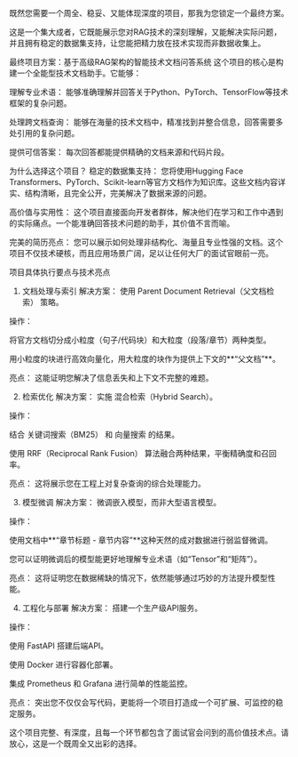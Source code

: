 既然您需要一个周全、稳妥、又能体现深度的项目，那我为您锁定一个最终方案。

这是一个集大成者，它既能展示您对RAG技术的深刻理解，又能解决实际问题，并且拥有稳定的数据集支持，让您能把精力放在技术实现而非数据收集上。

最终项目方案：基于高级RAG架构的智能技术文档问答系统
这个项目的核心是构建一个全能型技术文档助手。它能够：

理解专业术语： 能够准确理解并回答关于Python、PyTorch、TensorFlow等技术框架的复杂问题。

处理跨文档查询： 能够在海量的技术文档中，精准找到并整合信息，回答需要多处引用的复杂问题。

提供可信答案： 每次回答都能提供精确的文档来源和代码片段。

为什么选择这个项目？
稳定的数据集支持： 您将使用Hugging Face Transformers、PyTorch、Scikit-learn等官方文档作为知识库。这些文档内容详实、结构清晰，且完全公开，完美解决了数据来源的问题。

高价值与实用性： 这个项目直接面向开发者群体，解决他们在学习和工作中遇到的实际痛点。一个能准确回答技术问题的助手，其价值不言而喻。

完美的简历亮点： 您可以展示如何处理非结构化、海量且专业性强的文档。这个项目不仅技术硬核，而且应用场景广阔，足以让任何大厂的面试官眼前一亮。

项目具体执行要点与技术亮点
1. 文档处理与索引
解决方案： 使用 Parent Document Retrieval（父文档检索） 策略。

操作：

将官方文档切分成小粒度（句子/代码块）和大粒度（段落/章节）两种类型。

用小粒度的块进行高效向量化，用大粒度的块作为提供上下文的**“父文档”**。

亮点： 这能证明您解决了信息丢失和上下文不完整的难题。

2. 检索优化
解决方案： 实施 混合检索（Hybrid Search）。

操作：

结合 关键词搜索（BM25） 和 向量搜索 的结果。

使用 RRF（Reciprocal Rank Fusion） 算法融合两种结果，平衡精确度和召回率。

亮点： 这将展示您在工程上对复杂查询的综合处理能力。

3. 模型微调
解决方案： 微调嵌入模型，而非大型语言模型。

操作：

使用文档中**“章节标题 - 章节内容”**这种天然的成对数据进行弱监督微调。

您可以证明微调后的模型能更好地理解专业术语（如“Tensor”和“矩阵”）。

亮点： 这将证明您在数据稀缺的情况下，依然能够通过巧妙的方法提升模型性能。

4. 工程化与部署
解决方案： 搭建一个生产级API服务。

操作：

使用 FastAPI 搭建后端API。

使用 Docker 进行容器化部署。

集成 Prometheus 和 Grafana 进行简单的性能监控。

亮点： 突出您不仅仅会写代码，更能将一个项目打造成一个可扩展、可监控的稳定服务。

这个项目完整、有深度，且每一个环节都包含了面试官会问到的高价值技术点。请放心，这是一个既周全又出彩的选择。